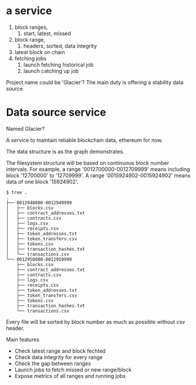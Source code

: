 # a service

1. block ranges, 
    1. start, latest, missed
2. block range, 
    1. headers, sorted, data integrity
3. latest block on chain
4. fetching jobs
    1. launch fetching historical job
    3. launch catching up job

Project name could be 'Glacier'?
The main duty is offering a stability data source.

# Data source service

Named Glacier?

A service to maintain reliable blockchain data, ethereum for now.

The data structure is as the graph demonstrates.

The filesystem structure will be based on continuous block number intervals. For example, a range '0012700000-0012709999' means including block '12700000' to '12709999'. A range '0015924902-0015924902' means data of one block '15924902'.

```shell
$ tree .
.
├── 0012940000-0012949999
│   ├── blocks.csv
│   ├── contract_addresses.txt
│   ├── contracts.csv
│   ├── logs.csv
│   ├── receipts.csv
│   ├── token_addresses.txt
│   ├── token_transfers.csv
│   ├── tokens.csv
│   ├── transaction_hashes.txt
│   └── transactions.csv
└── 0012950000-0012959999
    ├── blocks.csv
    ├── contract_addresses.txt
    ├── contracts.csv
    ├── logs.csv
    ├── receipts.csv
    ├── token_addresses.txt
    ├── token_transfers.csv
    ├── tokens.csv
    ├── transaction_hashes.txt
    └── transactions.csv
```

Every file will be sorted by block number as much as possible without csv header.

Main features
- Check latest range and block fechted
- Check data integrity for every range
- Check the gap between ranges
- Launch jobs to fetch missed or new range/block
- Expose metrics of all ranges and running jobs